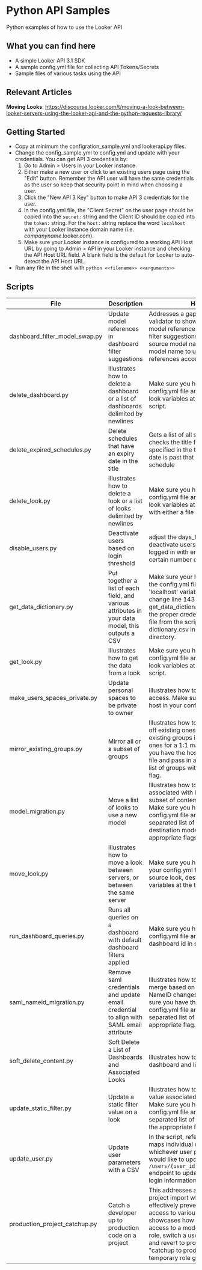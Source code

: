 # Python API Samples
Python examples of how to use the Looker API

## What you can find here
- A simple Looker API 3.1 SDK
- A sample config.yml file for collecting API Tokens/Secrets
- Sample files of various tasks using the API

## Relevant Articles
**Moving Looks**: https://discourse.looker.com/t/moving-a-look-between-looker-servers-using-the-looker-api-and-the-python-requests-library/

## Getting Started
- Copy at minimum the configration_sample.yml and lookerapi.py files.
- Change the config_sample.yml to config.yml and update with your credentials. You can get API 3 credentials by:
   1) Go to Admin > Users in your Looker instance.
   2) Either make a new user or click to an existing users page using the "Edit" button. Remember the API user will have the same credentials as the user so keep that security point in mind when choosing a user.
   3) Click the "New API 3 Key" button to make API 3 credentials for the user.
   4) In the config.yml file, the "Client Secret" on the user page should be copied into the `secret:` string and the Client ID should be copied into the `token:` string. For the `host:` string replace the word `localhost` with your Looker instance domain name (i.e. _companyname_.looker.com).
   5) Make sure your Looker instance is configured to a working API Host URL by going to Admin > API in your Looker instance and checking the API Host URL field. A blank field is the default for Looker to auto-detect the API Host URL.
- Run any file in the shell with `python <<filename>> <<arguments>>`

## Scripts

|File|Description|How to|
|----|----|----|
|dashboard_filter_model_swap.py|Update model references in dashboard filter suggestions| Addresses a gap in the content validator to show how to repoint model references tied to dashboard filter suggestions. Input dashboards, source model name and destination model name to update filter references accordingly. |
|delete_dashboard.py|Illustrates how to delete a dashboard or a list of dashboards delimited by newlines|Make sure you have the host in your config.yml file and adjust the source look variables at the top of the script.|
|delete_expired_schedules.py|Delete schedules that have an expiry date in the title|Gets a list of all schedules and then checks the title for an expiry date specified in the title.  If the current date is past that date, delete the schedule|
|delete_look.py|Illustrates how to delete a look or a list of looks delimited by newlines|Make sure you have the host in your config.yml file and adjust the source look variables at the top of the script with either a file input or look id.|
|disable_users.py|Deactivate users based on login threshold|adjust the days_to_disable to deactivate users who have not logged in with email credentials for a certain number of days. |
|get_data_dictionary.py|Put together a list of each field, and various attributes in your data model, this outputs a CSV|Make sure your host is configured in the config.yml file. If you change the 'localhost' variable in config.yml also change line 143 of get_data_dictionary.py to reference the proper credentials. The output file from the script is named dictionary.csv in the repository directory.|
|get_look.py|Illustrates how to get the data from a look|Make sure you have the host in your config.yml file and adjust the source look variables at the top of the script.|
|make_users_spaces_private.py|Update personal spaces to be private to owner| Illustrates how to modify content access. Make sure you have the host in your config.yml file.|
|mirror_existing_groups.py|Mirror all or a subset of groups| Illustrates how to create new groups off existing ones and nest the existing groups in the newly created ones for a 1:1 mapping. Make sure you have the host in your config.yml file and pass in a comma separated list of groups with the appropriate flag. |
|model_migration.py|Move a list of looks to use a new model| Illustrates how to update queries associated with looks to migrate a subset of content to a new model. Make sure you have the host in your config.yml file and pass in a comma separated list of looks and destination model with the appropriate flags. |
|move_look.py|Illustrates how to move a look between servers, or between the same server|Make sure you have both hosts in your config.yml file and adjust the source look, destination space variables at the top of the script.|
|run_dashboard_queries.py|Runs all queries on a dashboard with default dashboard filters applied| Make sure you have the host in your config.yml file and set variable for dashboard id in script.|
|saml_nameid_migration.py|Remove saml credentials and update email credential to align with SAML email attribute| Illustrates how to allow for a re-merge based on email if the SAML NameID changes for users. Make sure you have the host in your config.yml file and pass in a comma separated list of users with the appropriate flag.|
|soft_delete_content.py|Soft Delete a List of Dashboards and Associated Looks| Illustrates how to soft delete a dashboard and linked looks. |
|update_static_filter.py|Update a static filter value on a look| Illustrates how to update a static value associated with a filter field. Make sure you have the host in your config.yml file and pass in a comma separated list of dashboards with the appropriate flag.|
|update_user.py|Update user parameters with a CSV| In the script, reference a CSV which maps individual user IDs to whichever user parameters you would like to update. Use the `/users/{user_id}/credentials_email` endpoint to update email/password login information.|
|production_project_catchup.py|Catch a developer up to production code on a project| This addresses a pain in local project import where you want to effectively prevent inherited project access to various tenants. This showcases how to temporarily grant access to a model via a temporary role, switch a users personal branch and revert to production. After this "catchup to prod" is done the temporary role grant is removed. |
